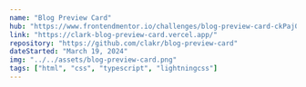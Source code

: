 ```yaml
---
name: "Blog Preview Card"
hub: "https://www.frontendmentor.io/challenges/blog-preview-card-ckPaj01IcS"
link: "https://clark-blog-preview-card.vercel.app/"
repository: "https://github.com/clakr/blog-preview-card"
dateStarted: "March 19, 2024"
img: "../../assets/blog-preview-card.png"
tags: ["html", "css", "typescript", "lightningcss"]
---
```


